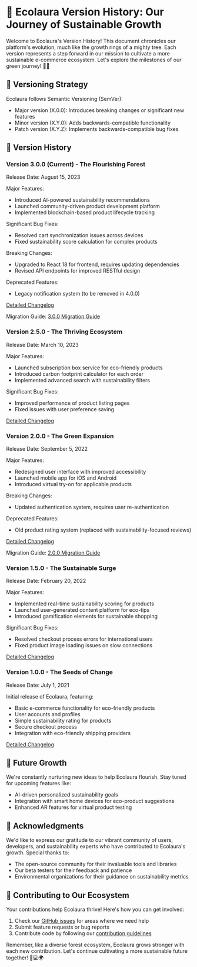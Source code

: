 # 🌳 Ecolaura Version History: Our Journey of Sustainable Growth

Welcome to Ecolaura's Version History! This document chronicles our platform's evolution, much like the growth rings of a mighty tree. Each version represents a step forward in our mission to cultivate a more sustainable e-commerce ecosystem. Let's explore the milestones of our green journey! 🌱🚀

## 🎯 Versioning Strategy

Ecolaura follows Semantic Versioning (SemVer):

- Major version (X.0.0): Introduces breaking changes or significant new features
- Minor version (X.Y.0): Adds backwards-compatible functionality
- Patch version (X.Y.Z): Implements backwards-compatible bug fixes

## 🌿 Version History

### Version 3.0.0 (Current) - The Flourishing Forest
Release Date: August 15, 2023

Major Features:
- Introduced AI-powered sustainability recommendations
- Launched community-driven product development platform
- Implemented blockchain-based product lifecycle tracking

Significant Bug Fixes:
- Resolved cart synchronization issues across devices
- Fixed sustainability score calculation for complex products

Breaking Changes:
- Upgraded to React 18 for frontend, requires updating dependencies
- Revised API endpoints for improved RESTful design

Deprecated Features:
- Legacy notification system (to be removed in 4.0.0)

[Detailed Changelog](./changelogs/v3.0.0.md)

Migration Guide: [3.0.0 Migration Guide](./migration_guides/v3.0.0_migration.md)

### Version 2.5.0 - The Thriving Ecosystem
Release Date: March 10, 2023

Major Features:
- Launched subscription box service for eco-friendly products
- Introduced carbon footprint calculator for each order
- Implemented advanced search with sustainability filters

Significant Bug Fixes:
- Improved performance of product listing pages
- Fixed issues with user preference saving

[Detailed Changelog](./changelogs/v2.5.0.md)

### Version 2.0.0 - The Green Expansion
Release Date: September 5, 2022

Major Features:
- Redesigned user interface with improved accessibility
- Launched mobile app for iOS and Android
- Introduced virtual try-on for applicable products

Breaking Changes:
- Updated authentication system, requires user re-authentication

Deprecated Features:
- Old product rating system (replaced with sustainability-focused reviews)

[Detailed Changelog](./changelogs/v2.0.0.md)

Migration Guide: [2.0.0 Migration Guide](./migration_guides/v2.0.0_migration.md)

### Version 1.5.0 - The Sustainable Surge
Release Date: February 20, 2022

Major Features:
- Implemented real-time sustainability scoring for products
- Launched user-generated content platform for eco-tips
- Introduced gamification elements for sustainable shopping

Significant Bug Fixes:
- Resolved checkout process errors for international users
- Fixed product image loading issues on slow connections

[Detailed Changelog](./changelogs/v1.5.0.md)

### Version 1.0.0 - The Seeds of Change
Release Date: July 1, 2021

Initial release of Ecolaura, featuring:
- Basic e-commerce functionality for eco-friendly products
- User accounts and profiles
- Simple sustainability rating for products
- Secure checkout process
- Integration with eco-friendly shipping providers

[Detailed Changelog](./changelogs/v1.0.0.md)

## 🌱 Future Growth

We're constantly nurturing new ideas to help Ecolaura flourish. Stay tuned for upcoming features like:
- AI-driven personalized sustainability goals
- Integration with smart home devices for eco-product suggestions
- Enhanced AR features for virtual product testing

## 🙏 Acknowledgments

We'd like to express our gratitude to our vibrant community of users, developers, and sustainability experts who have contributed to Ecolaura's growth. Special thanks to:

- The open-source community for their invaluable tools and libraries
- Our beta testers for their feedback and patience
- Environmental organizations for their guidance on sustainability metrics

## 🤝 Contributing to Our Ecosystem

Your contributions help Ecolaura thrive! Here's how you can get involved:
1. Check our [GitHub issues](https://github.com/ecolaura/ecolaura/issues) for areas where we need help
2. Submit feature requests or bug reports
3. Contribute code by following our [contribution guidelines](../contributing.md)

Remember, like a diverse forest ecosystem, Ecolaura grows stronger with each new contribution. Let's continue cultivating a more sustainable future together! 🌿💻🌍